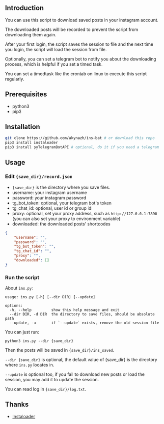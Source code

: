 ## Introduction

You can use this script to download saved posts in your instagram account.

The downloaded posts will be recorded to prevent the script from downloading them again.

After your first login, the script saves the session to file and the next time you login, the script will load the session from file.

Optionally, you can set a telegram bot to notify you about the downloading process, which is helpful if you set a timed task.

You can set a timedtask like the crontab on linux to execute this script regularly.

## Prerequisites

- python3
- pip3

## Installation

```bash
git clone https://github.com/akynazh/ins-bat # or download this repo
pip3 install instaloader
pip3 install pyTelegramBotAPI # optional, do it if you need a telegram bot to notify you
```

## Usage

### Edit `{save_dir}/record.json`

- `{save_dir}` is the directory where you save files.
- username: your instagram username
- password: your instagram password
- tg_bot_token: optional, your telegram bot's token
- tg_chat_id: optional, user id or group id
- proxy: optional, set your proxy address, such as `http://127.0.0.1:7890` (you can also set your proxy to environment variable)
- downloaded: the downloaded posts' shortcodes

```json
{
    "username": "", 
    "password": "", 
    "tg_bot_token": "", 
    "tg_chat_id": "",
    "proxy": "",
    "downloaded": []
}
```

### Run the script

About `ins.py`:

```
usage: ins.py [-h] [--dir DIR] [--update]

options:
  -h, --help         show this help message and exit
  --dir DIR, -d DIR  the directory to save files, should be absolute path
  --update, -u       if `--update` exists, remove the old session file
```

You can just run:

```
python3 ins.py --dir {save_dir}
```

Then the posts will be saved in `{save_dir}/ins_saved`.

`--dir {save_dir}` is optional, the default value of {save_dir} is the directory where `ins.py` locates in.

`--update` is optional too, if you fail to download new posts or load the session, you may add it to update the session.

You can read log in `{save_dir}/log.txt`.

## Thanks

- [Instaloader](https://github.com/instaloader/instaloader)